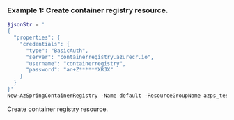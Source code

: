 ### Example 1: Create container registry resource.
```powershell
$jsonStr = '
{
  "properties": {
    "credentials": {
      "type": "BasicAuth",
      "server": "containerregistry.azurecr.io",
      "username": "containerregistry",
      "password": "an+Z******XRJX"
    }
  }
}'
New-AzSpringContainerRegistry -Name default -ResourceGroupName azps_test_group_spring -ServiceName azps-spring-01 -JsonString $jsonStr
```

Create container registry resource.